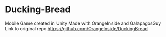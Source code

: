 # Ducking-Bread

Mobile Game created in Unity
Made with OrangeInside and GalapagosGuy
Link to original repo https://github.com/OrangeInside/DuckingBread
